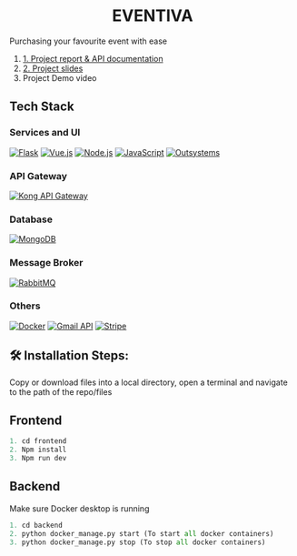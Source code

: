 <h1 align="center" id="title">EVENTIVA</h1>

<p id="description">Purchasing your favourite event with ease</p>
<ol>
  <li><a href="https://docs.google.com/document/d/1guzZgE9IGnuUP1E8EiU6zEAK6GQ3gVN0mYiIknzofn0/edit?usp=sharing">1. Project report & API documentation</a></li>
  <li><a href="https://www.canva.com/design/DAGgvwbA2D0/PEQJZt8Uccf0Y7b3NDOrGQ/edit">2. Project slides</a></li>
  <li>Project Demo video </li>
</ol>

## Tech Stack

<!-- Services and UI -->
<h3>Services and UI</h3>
<p>
  <a href="https://flask.palletsprojects.com/"><img src="https://img.shields.io/badge/Flask-000000?style=for-the-badge&logo=flask&logoColor=white" alt="Flask"/></a>
  <a href="https://vuejs.org/"><img src="https://img.shields.io/badge/Vue.js-35495E?style=for-the-badge&logo=vue.js&logoColor=4FC08D" alt="Vue.js"/></a>
  <a href="https://nodejs.org/en/docs"><img src="https://img.shields.io/badge/Node.js-339933?style=for-the-badge&logo=nodedotjs&logoColor=white" alt="Node.js"/></a>
  <a href="https://developer.mozilla.org/en-US/docs/Web/JavaScript"><img src="https://img.shields.io/badge/JavaScript-F7DF1E?style=for-the-badge&logo=javascript&logoColor=black" alt="JavaScript"/></a>
  <a href="https://www.outsystems.com/"><img src="https://img.shields.io/badge/Outsystems-E10A1D?style=for-the-badge&logo=outsystems&logoColor=white" alt="Outsystems"/></a>
</p>

<!-- API Gateway -->
<h3>API Gateway</h3>
<p>
  <a href="https://docs.konghq.com/"><img src="https://img.shields.io/badge/Kong-002659?style=for-the-badge&logo=kong&logoColor=white" alt="Kong API Gateway"/></a>
</p>

<!-- Database -->
<h3>Database</h3>
<p>
  <a href="https://www.mongodb.com/docs/"><img src="https://img.shields.io/badge/MongoDB-47A248?style=for-the-badge&logo=mongodb&logoColor=white" alt="MongoDB"/></a>
</p>

<!-- Message Broker -->
<h3>Message Broker</h3>
<p>
  <a href="https://www.rabbitmq.com/documentation.html"><img src="https://img.shields.io/badge/RabbitMQ-FF6600?style=for-the-badge&logo=rabbitmq&logoColor=white" alt="RabbitMQ"/></a>
</p>

<!-- Others -->
<h3>Others</h3>
<p>
  <a href="https://www.docker.com/"><img src="https://img.shields.io/badge/Docker-2496ED?style=for-the-badge&logo=docker&logoColor=white" alt="Docker"/></a>
  <a href="https://developers.google.com/gmail/api"><img src="https://img.shields.io/badge/Gmail%20API-D14836?style=for-the-badge&logo=gmail&logoColor=white" alt="Gmail API"/></a>
  <a href="https://stripe.com/docs"><img src="https://img.shields.io/badge/Stripe-008CDD?style=for-the-badge&logo=stripe&logoColor=white" alt="Stripe"/></a>
</p>





<h2>🛠️ Installation Steps:</h2>

<p>Copy or download files into a local directory, open a terminal and navigate to the path of the repo/files</p>

## Frontend

``` Javascript
1. cd frontend
2. Npm install
3. Npm run dev
```
## Backend
Make sure Docker desktop is running
``` Python
1. cd backend
2. python docker_manage.py start (To start all docker containers)
3. python docker_manage.py stop (To stop all docker containers)
```

